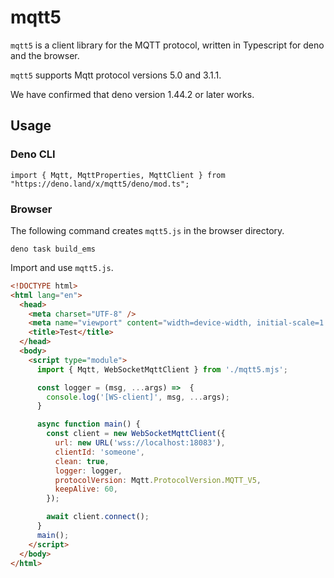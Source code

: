 # mqtt5

``mqtt5`` is a client library for the MQTT protocol, written in Typescript for deno and the browser.

``mqtt5`` supports Mqtt protocol versions 5.0 and 3.1.1.

We have confirmed that deno version 1.44.2 or later works.

## Usage

### Deno CLI
```
import { Mqtt, MqttProperties, MqttClient } from "https://deno.land/x/mqtt5/deno/mod.ts";
```

### Browser

The following command creates ``mqtt5.js`` in the browser directory.
```
deno task build_ems
```
Import and use ``mqtt5.js``.

```html
<!DOCTYPE html>
<html lang="en">
  <head>
    <meta charset="UTF-8" />
    <meta name="viewport" content="width=device-width, initial-scale=1.0" />
    <title>Test</title>
  </head>
  <body>
    <script type="module">
      import { Mqtt, WebSocketMqttClient } from './mqtt5.mjs';

      const logger = (msg, ...args) =>  {
        console.log('[WS-client]', msg, ...args);
      }

      async function main() {
        const client = new WebSocketMqttClient({
          url: new URL('wss://localhost:18083'),
          clientId: 'someone',
          clean: true,
          logger: logger,
          protocolVersion: Mqtt.ProtocolVersion.MQTT_V5,
          keepAlive: 60,
        });

        await client.connect();
      }
      main();
    </script>
  </body>
</html>
```

